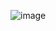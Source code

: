![image](https://github.com/YashwantDangi/Weather_Report/assets/95696786/55cb8e41-8777-49dd-8459-e4030a77e316)
